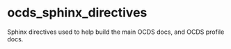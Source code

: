 # ocds_sphinx_directives
Sphinx directives used to help build the main OCDS docs, and OCDS profile docs.
